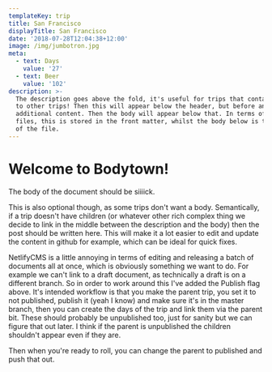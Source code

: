 ```yaml
---
templateKey: trip
title: San Francisco
displayTitle: San Francisco
date: '2018-07-28T12:04:38+12:00'
image: /img/jumbotron.jpg
meta:
  - text: Days
    value: '27'
  - text: Beer
    value: '102'
description: >-
  The description goes above the fold, it's useful for trips that contain links
  to other trips! Then this will appear below the header, but before any
  additional content. Then the body will appear below that. In terms of Markdown
  files, this is stored in the front matter, whilst the body below is the body
  of the file.
---
```

# Welcome to Bodytown!

The body of the document should be siiiick.

This is also optional though, as some trips don't want a body. Semantically, if a trip doesn't have children (or whatever other rich complex thing we decide to link in the middle between the description and the body) then the post should be written here. This will make it a lot easier to edit and update the content in github for example, which can be ideal for quick fixes.

NetlifyCMS is a little annoying in terms of editing and releasing a batch of documents all at once, which is obviously something we want to do. For example we can't link to a draft document, as technically a draft is on a different branch. So in order to work around this I've added the Publish flag above. It's intended workflow is that you make the parent trip, you set it to not published, publish it (yeah I know) and make sure it's in the master branch, then you can create the days of the trip and link them via the parent bit. These should probably be unpublished too, just for sanity but we can figure that out later. I think if the parent is unpublished the children shouldn't appear even if they are. 

Then when you're ready to roll, you can change the parent to published and push that out.
